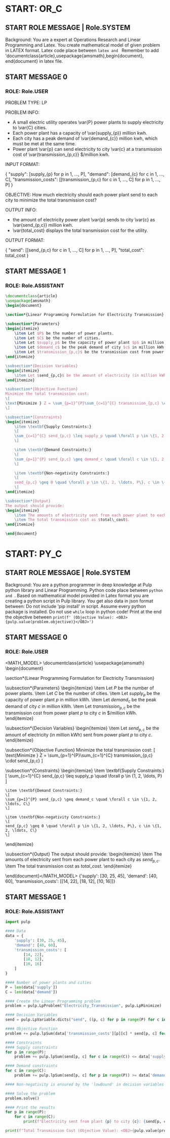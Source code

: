 # START: OR_C 
## START ROLE MESSAGE | Role.SYSTEM 
Background: You are a expert at Operations Research and Linear Programming and Latex. You create mathematical model of given problem in LATEX format. Latex code place between ```latex and ``` Remember to add 'documentclass{article},usepackage{amsmath},begin{document}, end{document} in latex file. 
## START MESSAGE 0 
### ROLE: Role.USER
<DESCRIPTION>
PROBLEM TYPE: LP

PROBLEM INFO:

- A small electric utility operates \var{P} power plants to supply electricity to \var{C} cities.
- Each power plant has a capacity of \var{supply_{p}} million kwh.
- Each city has a peak demand of \var{demand_{c}} million kwh, which must be met at the same time.
- Power plant \var{p} can send electricity to city \var{c} at a transmission cost of \var{transmission_{p,c}} $/million kwh.

INPUT FORMAT: 

{
    "supply": [supply_{p} for p in 1, ..., P],
    "demand": [demand_{c} for c in 1, ..., C],
    "transmission_costs": [[transmission_{p,c} for c in 1, ..., C] for p in 1, ..., P]
}

OBJECTIVE: How much electricity should each power plant send to each city to minimize the total transmission cost?

OUTPUT INFO:

- the amount of electricity power plant \var{p} sends to city \var{c} as \var{send_{p,c}} million kwh.
- \var{total_cost} displays the total transmission cost for the utility.

OUTPUT FORMAT:

{
    "send": [[send_{p,c} for c in 1, ..., C] for p in 1, ..., P],
    "total_cost": total_cost
}

</DESCRIPTION>


## START MESSAGE 1 
### ROLE: Role.ASSISTANT
```latex
\documentclass{article}
\usepackage{amsmath}
\begin{document}

\section*{Linear Programming Formulation for Electricity Transmission}

\subsection*{Parameters}
\begin{itemize}
    \item Let $P$ be the number of power plants.
    \item Let $C$ be the number of cities.
    \item Let $supply_p$ be the capacity of power plant $p$ in million kWh.
    \item Let $demand_c$ be the peak demand of city $c$ in million kWh.
    \item Let $transmission_{p,c}$ be the transmission cost from power plant $p$ to city $c$ in $/million kWh.
\end{itemize}

\subsection*{Decision Variables}
\begin{itemize}
    \item Let $send_{p,c}$ be the amount of electricity (in million kWh) sent from power plant $p$ to city $c$.
\end{itemize}

\subsection*{Objective Function}
Minimize the total transmission cost:
\[
\text{Minimize } Z = \sum_{p=1}^{P}\sum_{c=1}^{C} transmission_{p,c} \cdot send_{p,c}
\]

\subsection*{Constraints}
\begin{itemize}
    \item \textbf{Supply Constraints:}
    \[
    \sum_{c=1}^{C} send_{p,c} \leq supply_p \quad \forall p \in \{1, 2, \ldots, P\}
    \]

    \item \textbf{Demand Constraints:}
    \[
    \sum_{p=1}^{P} send_{p,c} \geq demand_c \quad \forall c \in \{1, 2, \ldots, C\}
    \]

    \item \textbf{Non-negativity Constraints:}
    \[
    send_{p,c} \geq 0 \quad \forall p \in \{1, 2, \ldots, P\}, c \in \{1, 2, \ldots, C\}
    \]
\end{itemize}

\subsection*{Output}
The output should provide:
\begin{itemize}
    \item The amounts of electricity sent from each power plant to each city as $send_{p,c}$.
    \item The total transmission cost as $total\_cost$.
\end{itemize}

\end{document}
```

# START: PY_C 
## START ROLE MESSAGE | Role.SYSTEM 
Background: You are a python programmer in deep knowledge at Pulp python library and Linear Programming. Python code place between ```python and ```. Based on mathematical model provided in Latex format you are creating a python script in Pulp library. You get also data in json format between: <DATA></DATA> Do not include 'pip install' in script. Assume every python package is installed. Do not use `while` loop in python code! Print at the end the objective between <OBJ></OBJ> `print(f' (Objective Value): <OBJ>{pulp.value(problem.objective)}</OBJ>')` 
## START MESSAGE 0 
### ROLE: Role.USER
<MATH_MODEL>
\documentclass{article}
\usepackage{amsmath}
\begin{document}

\section*{Linear Programming Formulation for Electricity Transmission}

\subsection*{Parameters}
\begin{itemize}
    \item Let $P$ be the number of power plants.
    \item Let $C$ be the number of cities.
    \item Let $supply_p$ be the capacity of power plant $p$ in million kWh.
    \item Let $demand_c$ be the peak demand of city $c$ in million kWh.
    \item Let $transmission_{p,c}$ be the transmission cost from power plant $p$ to city $c$ in $/million kWh.
\end{itemize}

\subsection*{Decision Variables}
\begin{itemize}
    \item Let $send_{p,c}$ be the amount of electricity (in million kWh) sent from power plant $p$ to city $c$.
\end{itemize}

\subsection*{Objective Function}
Minimize the total transmission cost:
\[
\text{Minimize } Z = \sum_{p=1}^{P}\sum_{c=1}^{C} transmission_{p,c} \cdot send_{p,c}
\]

\subsection*{Constraints}
\begin{itemize}
    \item \textbf{Supply Constraints:}
    \[
    \sum_{c=1}^{C} send_{p,c} \leq supply_p \quad \forall p \in \{1, 2, \ldots, P\}
    \]

    \item \textbf{Demand Constraints:}
    \[
    \sum_{p=1}^{P} send_{p,c} \geq demand_c \quad \forall c \in \{1, 2, \ldots, C\}
    \]

    \item \textbf{Non-negativity Constraints:}
    \[
    send_{p,c} \geq 0 \quad \forall p \in \{1, 2, \ldots, P\}, c \in \{1, 2, \ldots, C\}
    \]
\end{itemize}

\subsection*{Output}
The output should provide:
\begin{itemize}
    \item The amounts of electricity sent from each power plant to each city as $send_{p,c}$.
    \item The total transmission cost as $total\_cost$.
\end{itemize}

\end{document}</MATH_MODEL>
<DATA>
{'supply': [30, 25, 45], 'demand': [40, 60], 'transmission_costs': [[14, 22], [18, 12], [10, 16]]}</DATA>


## START MESSAGE 1 
### ROLE: Role.ASSISTANT
```python
import pulp

#### Data
data = {
    'supply': [30, 25, 45],
    'demand': [40, 60],
    'transmission_costs': [
        [14, 22],
        [18, 12],
        [10, 16]
    ]
}

#### Number of power plants and cities
P = len(data['supply'])
C = len(data['demand'])

#### Create the Linear Programming problem
problem = pulp.LpProblem("Electricity_Transmission", pulp.LpMinimize)

#### Decision Variables
send = pulp.LpVariable.dicts("send", ((p, c) for p in range(P) for c in range(C)), lowBound=0, cat='Continuous')

#### Objective Function
problem += pulp.lpSum(data['transmission_costs'][p][c] * send[p, c] for p in range(P) for c in range(C))

#### Constraints
#### Supply constraints
for p in range(P):
    problem += pulp.lpSum(send[p, c] for c in range(C)) <= data['supply'][p], f"Supply_Constraint_{p}"

#### Demand constraints
for c in range(C):
    problem += pulp.lpSum(send[p, c] for p in range(P)) >= data['demand'][c], f"Demand_Constraint_{c}"

#### Non-negativity is ensured by the 'lowBound' in decision variables

#### Solve the problem
problem.solve()

#### Print the results
for p in range(P):
    for c in range(C):
        print(f"Electricity sent from plant {p} to city {c}: {send[p, c].varValue} million kWh")

print(f"Total Transmission Cost (Objective Value): <OBJ>{pulp.value(problem.objective)}</OBJ>")
```

